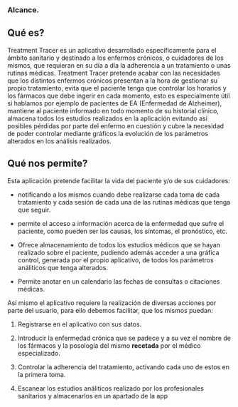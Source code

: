 ### Alcance.

## Qué es?

Treatment Tracer es un aplicativo desarrollado específicamente para el ámbito sanitario y destinado a los enfermos crónicos, o cuidadores de los mismos, que requieran en su día a día la adherencia a un tratamiento o unas rutinas médicas.
Treatment Tracer pretende acabar con las necesidades que los distintos enfermos crónicos presentan a la hora de gestionar su propio tratamiento, evita que el paciente tenga que controlar los horarios y los fármacos que debe ingerir en cada momento, esto es especialmente útil si hablamos por ejemplo de pacientes de EA (Enfermedad de Alzheimer), mantiene al paciente informado en todo momento de su historial clínico, almacena todos los estudios realizados en la aplicación evitando así posibles pérdidas por parte del enfermo en cuestión y cubre la necesidad de poder controlar mediante gráficos la evolución de los parámetros alterados en los análisis realizados.

## Qué nos permite?
Esta aplicación pretende facilitar la vida del paciente y/o de sus cuidadores:

* notificando a los mismos cuando debe realizarse cada toma de cada tratamiento y cada sesión de cada una de las rutinas médicas que tenga que seguir.
* permite el acceso a información acerca de la enfermedad que sufre el paciente, como pueden ser las causas, los síntomas, el pronóstico, etc. 

* Ofrece almacenamiento de todos los estudios médicos que se hayan realizado sobre el paciente, pudiendo además acceder a una gráfica control, generada por el propio aplicativo, de todos los parámetros análiticos que tenga alterados.

* Permite anotar en un calendario las fechas de consultas o citaciones médicas.

Así mismo el aplicativo requiere la realización de diversas acciones por parte del usuario, para ello debemos facilitar, que los mismos puedan:

1. Registrarse en el aplicativo con sus datos.

1. Introducir la enfermedad crónica que se padece y a su vez el nombre de los fármacos y la posología del mismo **recetada** por el médico especializado.

1. Controlar la adherencia del tratamiento, activando cada uno de estos en la primera toma.

1. Escanear los estudios análiticos realizado por los profesionales sanitarios y almacenarlos en un apartado de la app

